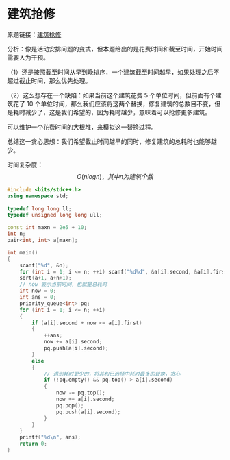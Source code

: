 # 建筑抢修

原题链接：[建筑抢修](https://ac.nowcoder.com/acm/problem/20154)

分析：像是活动安排问题的变式，但本题给出的是花费时间和截至时间，开始时间需要人为干预。

（1）还是按照截至时间从早到晚排序，一个建筑截至时间越早，如果处理之后不超过截止时间，那么优先处理。

（2）这么想存在一个缺陷：如果当前这个建筑花费 5 个单位时间，但前面有个建筑花了 10 个单位时间，那么我们应该将这两个替换，修复建筑的总数目不变，但是耗时减少了，这是我们希望的，因为耗时越少，意味着可以抢修更多建筑。

可以维护一个花费时间的大根堆，来模拟这一替换过程。

总结这一贪心思想：我们希望截止时间越早的同时，修复建筑的总耗时也能够越少。

时间复杂度：
$$
O(nlogn)，其中n为建筑个数
$$


```cpp
#include <bits/stdc++.h>
using namespace std;
 
typedef long long ll;
typedef unsigned long long ull;

const int maxn = 2e5 + 10;
int n;
pair<int, int> a[maxn];

int main()
{
    scanf("%d", &n);
    for (int i = 1; i <= n; ++i) scanf("%d%d", &a[i].second, &a[i].first);
    sort(a+1, a+n+1);
    // now 表示当前时间，也就是总耗时
    int now = 0;
    int ans = 0;
    priority_queue<int> pq;
    for (int i = 1; i <= n; ++i)
    {
        if (a[i].second + now <= a[i].first)
        {
            ++ans;
            now += a[i].second;
            pq.push(a[i].second);
        }
        else
        {
            // 遇到耗时更少的，将其和已选择中耗时最多的替换，贪心
            if (!pq.empty() && pq.top() > a[i].second)
            {
                now -= pq.top();
                now += a[i].second;
                pq.pop();
                pq.push(a[i].second);
            }
        }
    }
    printf("%d\n", ans);
    return 0;
}
```

